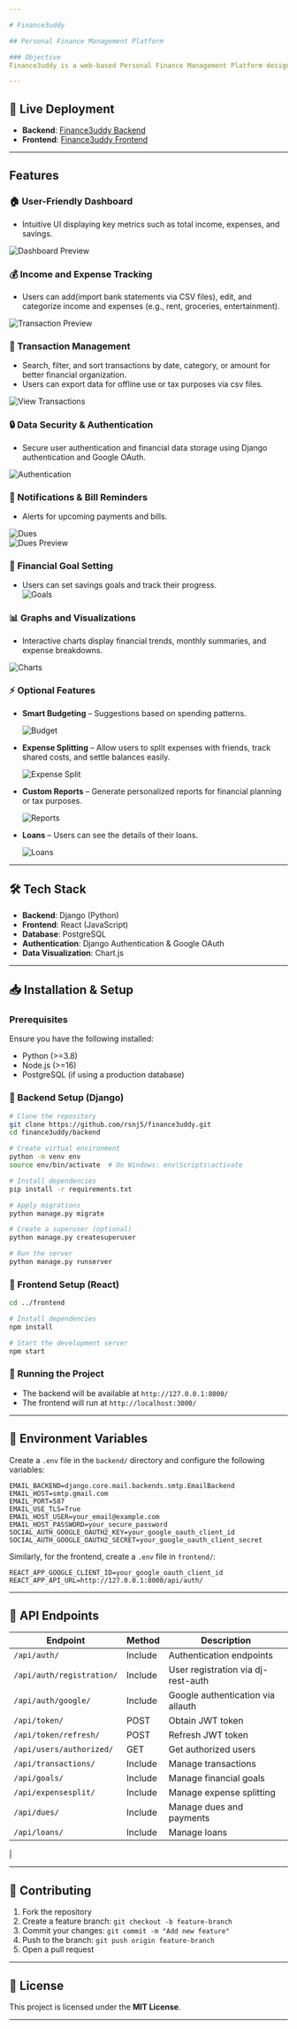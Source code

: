 ```yaml
---

# Finance3uddy  

## Personal Finance Management Platform  

### Objective  
Finance3uddy is a web-based Personal Finance Management Platform designed to help users efficiently track, analyze, and manage their income, expenses, and transactions. The platform provides tools for budgeting, financial insights, and transaction organization to assist users in making informed financial decisions.  

---
```


## 🚀 Live Deployment  
- **Backend**: [Finance3uddy Backend](https://finance3uddy-2.onrender.com/)  
- **Frontend**: [Finance3uddy Frontend](https://regal-gelato-af0006.netlify.app/)  

---

## Features  

### 🏠 User-Friendly Dashboard  
- Intuitive UI displaying key metrics such as total income, expenses, and savings.  

![Dashboard Preview](./frontend/public/dashboard.png)  

### 💰 Income and Expense Tracking  
- Users can add(import bank statements via CSV files), edit, and categorize income and expenses (e.g., rent, groceries, entertainment). 

![Transaction Preview](./frontend/public/transaction.png)  

### 📂 Transaction Management  
- Search, filter, and sort transactions by date, category, or amount for better financial organization.  
- Users can export data for offline use or tax purposes via csv files.  

![View Transactions](./frontend/public/viewtransaction.png)  

### 🔒 Data Security & Authentication  
- Secure user authentication and financial data storage using Django authentication and Google OAuth.  

![Authentication](./frontend/public/home.png)  

### 🔔 Notifications & Bill Reminders  
- Alerts for upcoming payments and bills.  

![Dues](./frontend/public/dues.png)  
![Dues Preview](./frontend/public/reminder.jpeg)


### 🎯 Financial Goal Setting  
- Users can set savings goals and track their progress.  
![Goals](./frontend/public/goal.png)  

### 📊 Graphs and Visualizations  
- Interactive charts display financial trends, monthly summaries, and expense breakdowns. 

![Charts](./frontend/public/chart.png)  

### ⚡ Optional Features  
- **Smart Budgeting** – Suggestions based on spending patterns.  

  ![Budget](./frontend/public/budget.png)  
  
- **Expense Splitting** – Allow users to split expenses with friends, track shared costs, and settle balances easily.  

  ![Expense Split](./frontend/public/expensesplit.png)  

- **Custom Reports** – Generate personalized reports for financial planning or tax purposes.

  ![Reports](./frontend/public/report.png)  

- **Loans** – Users can see the details of their loans.  

  ![Loans](./frontend/public/loans.png)  

---

## 🛠 Tech Stack  
- **Backend**: Django (Python)  
- **Frontend**: React (JavaScript)  
- **Database**: PostgreSQL  
- **Authentication**: Django Authentication & Google OAuth  
- **Data Visualization**: Chart.js  

---

## 📥 Installation & Setup  

### Prerequisites  
Ensure you have the following installed:  
- Python (>=3.8)  
- Node.js (>=16)  
- PostgreSQL (if using a production database)  

### 🔧 Backend Setup (Django)  
```bash
# Clone the repository
git clone https://github.com/rsnj5/finance3uddy.git
cd finance3uddy/backend

# Create virtual environment
python -m venv env
source env/bin/activate  # On Windows: env\Scripts\activate

# Install dependencies
pip install -r requirements.txt

# Apply migrations
python manage.py migrate

# Create a superuser (optional)
python manage.py createsuperuser

# Run the server
python manage.py runserver
```

### 🎨 Frontend Setup (React)  
```bash
cd ../frontend

# Install dependencies
npm install

# Start the development server
npm start
```

### 🚀 Running the Project  
- The backend will be available at `http://127.0.0.1:8000/`  
- The frontend will run at `http://localhost:3000/`  

---

## 🔑 Environment Variables  
Create a `.env` file in the `backend/` directory and configure the following variables:  
```
EMAIL_BACKEND=django.core.mail.backends.smtp.EmailBackend
EMAIL_HOST=smtp.gmail.com
EMAIL_PORT=587
EMAIL_USE_TLS=True
EMAIL_HOST_USER=your_email@example.com  
EMAIL_HOST_PASSWORD=your_secure_password  
SOCIAL_AUTH_GOOGLE_OAUTH2_KEY=your_google_oauth_client_id
SOCIAL_AUTH_GOOGLE_OAUTH2_SECRET=your_google_oauth_client_secret
```
Similarly, for the frontend, create a `.env` file in `frontend/`:  
```
REACT_APP_GOOGLE_CLIENT_ID=your_google_oauth_client_id
REACT_APP_API_URL=http://127.0.0.1:8000/api/auth/

```

---

## 📡 API Endpoints  
| Endpoint | Method | Description |  
|----------|--------|-------------|  
| `/api/auth/` | Include | Authentication endpoints |  
| `/api/auth/registration/` | Include | User registration via dj-rest-auth |  
| `/api/auth/google/` | Include | Google authentication via allauth |  
| `/api/token/` | POST | Obtain JWT token |  
| `/api/token/refresh/` | POST | Refresh JWT token |  
| `/api/users/authorized/` | GET | Get authorized users |  
| `/api/transactions/` | Include | Manage transactions |  
| `/api/goals/` | Include | Manage financial goals |  
| `/api/expensesplit/` | Include | Manage expense splitting |  
| `/api/dues/` | Include | Manage dues and payments |  
| `/api/loans/` | Include | Manage loans | 
| 


---

## 🤝 Contributing  
1. Fork the repository  
2. Create a feature branch: `git checkout -b feature-branch`  
3. Commit your changes: `git commit -m "Add new feature"`  
4. Push to the branch: `git push origin feature-branch`  
5. Open a pull request  

---

## 📜 License  
This project is licensed under the **MIT License**.  

---

